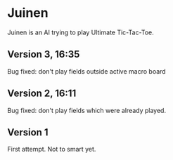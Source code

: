 Juinen
======

Juinen is an AI trying to play Ultimate Tic-Tac-Toe.

Version 3, 16:35
----------------
Bug fixed: don't play fields outside active macro board

Version 2, 16:11
----------------
Bug fixed: don't play fields which were already played.

Version 1
---------
First attempt. Not to smart yet.